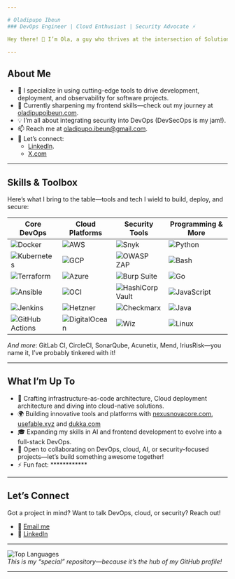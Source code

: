 ```yaml
---

# Oladipupo Ibeun  
### DevOps Engineer | Cloud Enthusiast | Security Advocate ⚡  

Hey there! 👋 I’m Ola, a guy who thrives at the intersection of Solution architecting, automation, cloud infrastructure, and security. I’m passionate about building resilient systems, streamlining workflows, and keeping things secure from code to cloud.

---
```


## About Me  

- 🔭 I specialize in using cutting-edge tools to drive development, deployment, and observability for software projects.  
- 🌱 Currently sharpening my frontend skills—check out my journey at [oladipupoibeun.com](https://oladipupoibeun.netlify.app/).  
- 💡 I’m all about integrating security into DevOps (DevSecOps is my jam!).  
- 📫 Reach me at [oladipupo.ibeun@gmail.com](mailto:oladipupo.ibeun@gmail.com).  
- 💼 Let’s connect:
  - [LinkedIn](https://www.linkedin.com/in/oladipupoibeun/).
  - [X.com](https://x.com/JosephIbeun)

---

## Skills & Toolbox  

Here’s what I bring to the table—tools and tech I wield to build, deploy, and secure:  

| **Core DevOps**          | **Cloud Platforms**     | **Security Tools**       | **Programming & More**  |  
|---------------------------|-------------------------|--------------------------|-------------------------|  
| ![Docker](https://img.shields.io/badge/Docker-2CA5E0?style=flat-square&logo=docker&logoColor=white) | ![AWS](https://img.shields.io/badge/AWS-232F3E?style=flat-square&logo=amazon-aws) | ![Snyk](https://img.shields.io/badge/Snyk-4C4A73?style=flat-square&logo=snyk&logoColor=white) | ![Python](https://img.shields.io/badge/Python-3776AB?style=flat-square&logo=python&logoColor=white) |  
| ![Kubernetes](https://img.shields.io/badge/Kubernetes-326CE5?style=flat-square&logo=kubernetes&logoColor=white) | ![GCP](https://img.shields.io/badge/GCP-4285F4?style=flat-square&logo=google-cloud&logoColor=white) | ![OWASP ZAP](https://img.shields.io/badge/OWASP%20ZAP-1F93FF?style=flat-square&logo=owasp&logoColor=white) | ![Bash](https://img.shields.io/badge/Bash-4EAA25?style=flat-square&logo=gnu-bash&logoColor=white) |  
| ![Terraform](https://img.shields.io/badge/Terraform-623CE4?style=flat-square&logo=terraform&logoColor=white) | ![Azure](https://img.shields.io/badge/Azure-0078D4?style=flat-square&logo=microsoft-azure&logoColor=white) | ![Burp Suite](https://img.shields.io/badge/Burp%20Suite-FF8800?style=flat-square&logo=burp-suite&logoColor=white) | ![Go](https://img.shields.io/badge/Go-00ADD8?style=flat-square&logo=go&logoColor=white) |  
| ![Ansible](https://img.shields.io/badge/Ansible-EE0000?style=flat-square&logo=ansible&logoColor=white) | ![OCI](https://img.shields.io/badge/OCI-F80000?style=flat-square&logo=oracle&logoColor=white) | ![HashiCorp Vault](https://img.shields.io/badge/Vault-000000?style=flat-square&logo=vault&logoColor=white) | ![JavaScript](https://img.shields.io/badge/JavaScript-F7DF1E?style=flat-square&logo=javascript&logoColor=black) |  
| ![Jenkins](https://img.shields.io/badge/Jenkins-D24939?style=flat-square&logo=jenkins&logoColor=white) | ![Hetzner](https://img.shields.io/badge/Hetzner-FF6600?style=flat-square&logo=hetzner&logoColor=white) | ![Checkmarx](https://img.shields.io/badge/Checkmarx-54B848?style=flat-square&logo=checkmarx&logoColor=white) | ![Java](https://img.shields.io/badge/Java-007396?style=flat-square&logo=java&logoColor=white) |  
| ![GitHub Actions](https://img.shields.io/badge/GitHub%20Actions-2088FF?style=flat-square&logo=github-actions&logoColor=white) | ![DigitalOcean](https://img.shields.io/badge/DigitalOcean-0080FF?style=flat-square&logo=digitalocean&logoColor=white) | ![Wiz](https://img.shields.io/badge/Wiz-684FF5?style=flat-square&logo=wiz&logoColor=white) | ![Linux](https://img.shields.io/badge/Linux-FCC624?style=flat-square&logo=linux&logoColor=black) |  

*And more*: GitLab CI, CircleCI, SonarQube, Acunetix, Mend, IriusRisk—you name it, I’ve probably tinkered with it!  

---

## What I’m Up To  

- 🚀 Crafting infrastructure-as-code architecture, Cloud deployment architecture and diving into cloud-native solutions.  
- 🌍 Building innovative tools and platforms with [nexusnovacore.com](https://nexusnovacore.com/), [usefable.xyz](https://usefable.xyz/) and [dukka.com](https://dukka.com)  
- 🎓 Expanding my skills in AI and frontend development to evolve into a full-stack DevOps.  
- 🤝 Open to collaborating on DevOps, cloud, AI, or security-focused projects—let’s build something awesome together!  
- ⚡ Fun fact: ************

---

## Let’s Connect  

Got a project in mind? Want to talk DevOps, cloud, or security? Reach out!  
- 📧 [Email me](mailto:oladipupo.ibeun@gmail.com)  
- 💼 [LinkedIn](https://www.linkedin.com/in/oladipupoibeun/)  

---

![Top Languages](https://github-readme-stats.vercel.app/api/top-langs/?username=josephdickson11&layout=compact&theme=radical&hide_border=true)  
*This is my “special” repository—because it’s the hub of my GitHub profile!*

---
